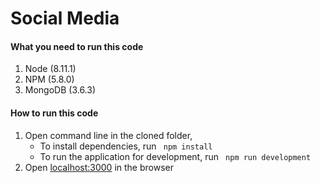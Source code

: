 # Social Media

#### What you need to run this code
1. Node (8.11.1)
2. NPM (5.8.0)
3. MongoDB (3.6.3)

####  How to run this code
1. Open command line in the cloned folder,
   - To install dependencies, run ```  npm install  ```
   - To run the application for development, run ```  npm run development  ```
2. Open [localhost:3000](http://localhost:3000/) in the browser

